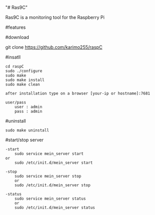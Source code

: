 "# Ras9C"

Ras9C is a monitoring tool for the Raspberry Pi

#features
	
	
#download

git clone https://github.com/karimo255/raspC

#insatll 

	cd raspC
	sudo ./configure
	sudo make
	sudo make install
	sudo make clean

	after installation type on a browser [your-ip or hostname]:7681 

	user/pass
		user : admin
		pass : admin

#uninstall

	sudo make uninstall


#start/stop server

	-start
		sudo service mein_server start
	or
		sudo /etc/init.d/mein_server start

	-stop
        sudo service mein_server stop
        or
        sudo /etc/init.d/mein_server stop

	-status
        sudo service mein_server status
        or
        sudo /etc/init.d/mein_server status


